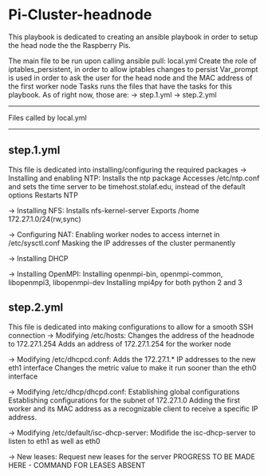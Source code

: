 # Pi-Cluster-headnode
This playbook is dedicated to creating an ansible playbook in order to setup the head node the the Raspberry Pis.

The main file to be run upon calling ansible pull: local.yml
    Create the role of iptables_persistent, in order to allow iptables changes to persist
    Var_prompt is used in order to ask the user for the head node and the MAC address of the first worker node
    Tasks runs the files that have the tasks for this playbook. As of right now, those are:
    -> step.1.yml
    -> step.2.yml


-------------------------
Files called by local.yml
*************************


step.1.yml
----------
This file is dedicated into installing/configuring the required packages
-> Installing and enabling NTP:
    Installs the ntp package
    Accesses /etc/ntp.conf and sets the time server to be timehost.stolaf.edu, instead of the default options
    Restarts NTP

-> Installing NFS:
    Installs nfs-kernel-server
    Exports /home 172.27.1.0/24(rw,sync)

-> Configuring NAT:
    Enabling worker nodes to access internet in /etc/sysctl.conf
    Masking the IP addresses of the cluster permanently

-> Installing DHCP

-> Installing OpenMPI:
    Installing openmpi-bin, openmpi-common, libopenmpi3, libopenmpi-dev
    Installing mpi4py for both python 2 and 3



step.2.yml
----------
This file is dedicated into making configurations to allow for a smooth SSH connection
-> Modifying /etc/hosts:
    Changes the address of the headnode to 172.27.1.254
    Adds an address of 172.27.1.254 for the worker node

-> Modifying /etc/dhcpcd.conf: 
    Adds the 172.27.1.* IP addresses to the new eth1 interface
    Changes the metric value to make it run sooner than the eth0 interface

-> Modifying /etc/dhcp/dhcpd.conf:
    Establishing global configurations
    Establishing configurations for the subnet of 172.27.1.0
    Adding the first worker and its MAC address as a recognizable client to receive a specific IP address.

-> Modifying /etc/default/isc-dhcp-server:
    Modifide the isc-dhcp-server to listen to eth1 as well as eth0

 -> New leases:
    Request new leases for the server
    PROGRESS TO BE MADE HERE - COMMAND FOR LEASES ABSENT

